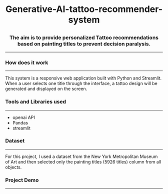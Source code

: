 
# <h1 align="center">Generative-AI-tattoo-recommender-system</h1>

## <h3 align="center">The aim is to provide personalized Tattoo recommendations based on painting titles to prevent decision paralysis.</h3>
---

### <h3 align="left">How does it work</h3>
---
This system is a responsive web application built with Python and Streamlit. When a user selects one title through the interface, a tattoo design will be generated and displayed on the screen.

### <h3 align="left">Tools and Libraries used</h3>
---

* openai API
* Pandas
* streamlit


### <h3 align="left">Dataset</h3>
---
For this project, I used a dataset from the New York Metropolitan Museum of Art and then selected only the painting titles (5926 titles) column from all objects. 

### <h3 align="left">Project Demo</h3>
---


